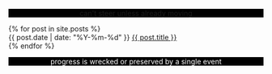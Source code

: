 <style> .quote { background-color: #000000; color: #ffffff; text-align: center; } </style><main><section><p class="quote"><a class="internal-link" href="https://github.com/search?q=repo%3Amarioseixas%2Fmarioseixas.github.io">can't steer unless already moving</a></p></section><section> {% for post in site.posts %} <article><time datetime="{{ post.date | date: "%Y-%m-%d" }}"> {{ post.date | date: "%Y-%m-%d" }} </time><a href="{{ post.url }}"> {{ post.title }} </a></article> {% endfor %} </section><section><p class="quote">progress is wrecked or preserved by a single event</p></section></main>
